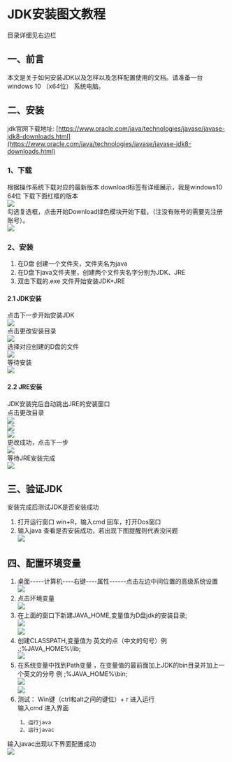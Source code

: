 # JDK安装图文教程
目录详细见右边栏
## 一、前言
本文是关于如何安装JDK以及怎样以及怎样配置使用的文档。请准备一台windows 10 （x64位） 系统电脑。  
## 二、安装
jdk官网下载地址: [https://www.oracle.com/java/technologies/javase/javase-jdk8-downloads.html](https://www.oracle.com/java/technologies/javase/javase-jdk8-downloads.html)   
### 1、下载
根据操作系统下载对应的最新版本 download标签有详细展示，我是windows10 64位 下载下面红框的版本  
![](https://cdn.jsdelivr.net/gh/csvf/imagehost/imgs/01.png)  
勾选复选框，点击开始Download绿色模块开始下载，（注没有账号的需要先注册账号）。  
![](https://cdn.jsdelivr.net/gh/csvf/imagehost/imgs/20210303133429.png)  
### 2、安装
1. 在D盘 创建一个文件夹，文件夹名为java
2. 在D盘下java文件夹里，创建两个文件夹名字分别为JDK、JRE
3. 双击下载的.exe 文件开始安装JDK+JRE  
#### 2.1 JDK安装
点击下一步开始安装JDK  
![](https://cdn.jsdelivr.net/gh/csvf/imagehost/imgs/20210303134206.png)  
点击更改安装目录  
![](https://cdn.jsdelivr.net/gh/csvf/imagehost/imgs/20210303134247.png)  
选择对应创建的D盘的文件  
![](https://cdn.jsdelivr.net/gh/csvf/imagehost/imgs/20210303134347.png)  
等待安装  
![](https://cdn.jsdelivr.net/gh/csvf/imagehost/imgs/20210303134425.png)  
#### 2.2 JRE安装
JDK安装完后自动跳出JRE的安装窗口  
点击更改目录  
![](https://cdn.jsdelivr.net/gh/csvf/imagehost/imgs/20210303134519.png)  
![](https://cdn.jsdelivr.net/gh/csvf/imagehost/imgs/20210303134535.png)  
![](https://cdn.jsdelivr.net/gh/csvf/imagehost/imgs/20210303134552.png)  
更改成功，点击下一步  
![](https://cdn.jsdelivr.net/gh/csvf/imagehost/imgs/20210303134616.png)  
等待JRE安装完成  
![](https://cdn.jsdelivr.net/gh/csvf/imagehost/imgs/20210303134640.png)  
## 三、验证JDK
安装完成后测试JDK是否安装成功  
1. 打开运行窗口 win+R，输入cmd 回车，打开Dos窗口  
2. 输入java 查看是否安装成功，若出现下图提醒则代表没问题  
![](https://cdn.jsdelivr.net/gh/csvf/imagehost/imgs/20210303134858.png)  
## 四、配置环境变量
1. 桌面-----计算机----右键----属性------点击左边中间位置的高级系统设置  
![](https://cdn.jsdelivr.net/gh/csvf/imagehost/imgs/20210303144914.png)  
2. 点击环境变量  
![](https://cdn.jsdelivr.net/gh/csvf/imagehost/imgs/20210303144952.png)  
3. 在上面的窗口下新建JAVA_HOME,变量值为D盘jdk的安装目录;  
![](https://cdn.jsdelivr.net/gh/csvf/imagehost/imgs/20210303145057.png)  
![](https://cdn.jsdelivr.net/gh/csvf/imagehost/imgs/20210303145130.png)  
4. 创建CLASSPATH,变量值为 英文的点（中文的句号）例 .;%JAVA_HOME%\lib;  
![](https://cdn.jsdelivr.net/gh/csvf/imagehost/imgs/20210303150311.png)  
5. 在系统变量中找到Path变量 ，在变量值的最前面加上JDK的bin目录并加上一个英文的分号 例 ;%JAVA_HOME%\bin;  
![](https://cdn.jsdelivr.net/gh/csvf/imagehost/imgs/20210303151211.png)  
![](https://cdn.jsdelivr.net/gh/csvf/imagehost/imgs/20210303151404.png)  
6. 测试： 
Win键（ctrl和alt之间的键位）+  r 进入运行   
输入cmd 进入界面  
```
	1、运行java
	2、运行javac
```
输入javac出现以下界面配置成功  
![](https://cdn.jsdelivr.net/gh/csvf/imagehost/imgs/20210303145408.png)

